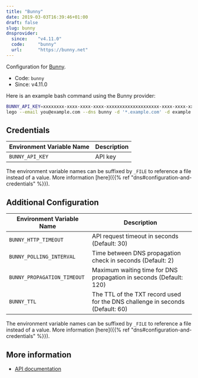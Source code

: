 ```yaml
---
title: "Bunny"
date: 2019-03-03T16:39:46+01:00
draft: false
slug: bunny
dnsprovider:
  since:    "v4.11.0"
  code:     "bunny"
  url:      "https://bunny.net"
---
```


<!-- THIS DOCUMENTATION IS AUTO-GENERATED. PLEASE DO NOT EDIT. -->
<!-- providers/dns/bunny/bunny.toml -->
<!-- THIS DOCUMENTATION IS AUTO-GENERATED. PLEASE DO NOT EDIT. -->


Configuration for [Bunny](https://bunny.net).


<!--more-->

- Code: `bunny`
- Since: v4.11.0


Here is an example bash command using the Bunny provider:

```bash
BUNNY_API_KEY=xxxxxxxx-xxxx-xxxx-xxxx-xxxxxxxxxxxxxxxxxxxx-xxxx-xxxx-xxxx-xxxxxxxxxxxx \
lego --email you@example.com --dns bunny -d '*.example.com' -d example.com run
```




## Credentials

| Environment Variable Name | Description |
|-----------------------|-------------|
| `BUNNY_API_KEY` | API key |

The environment variable names can be suffixed by `_FILE` to reference a file instead of a value.
More information [here]({{% ref "dns#configuration-and-credentials" %}}).


## Additional Configuration

| Environment Variable Name | Description |
|--------------------------------|-------------|
| `BUNNY_HTTP_TIMEOUT` | API request timeout in seconds (Default: 30) |
| `BUNNY_POLLING_INTERVAL` | Time between DNS propagation check in seconds (Default: 2) |
| `BUNNY_PROPAGATION_TIMEOUT` | Maximum waiting time for DNS propagation in seconds (Default: 120) |
| `BUNNY_TTL` | The TTL of the TXT record used for the DNS challenge in seconds (Default: 60) |

The environment variable names can be suffixed by `_FILE` to reference a file instead of a value.
More information [here]({{% ref "dns#configuration-and-credentials" %}}).




## More information

- [API documentation](https://docs.bunny.net/reference/dnszonepublic_index)

<!-- THIS DOCUMENTATION IS AUTO-GENERATED. PLEASE DO NOT EDIT. -->
<!-- providers/dns/bunny/bunny.toml -->
<!-- THIS DOCUMENTATION IS AUTO-GENERATED. PLEASE DO NOT EDIT. -->
